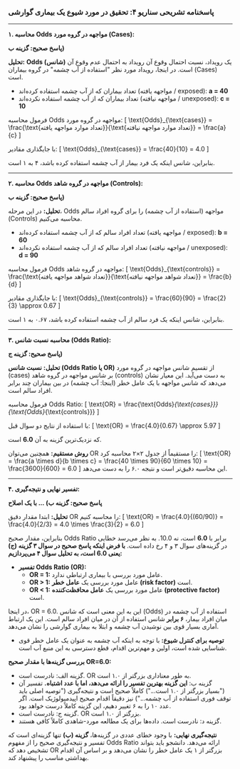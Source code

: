 ### پاسخنامه تشریحی سناریو ۴: تحقیق در مورد شیوع یک بیماری گوارشی

---

**۱. محاسبه Odds مواجهه در گروه مورد (Cases):**

**پاسخ صحیح: گزینه ب)**

**تحلیل:** **Odds (شانس)** یک رویداد، نسبت احتمال وقوع آن رویداد به احتمال عدم وقوع آن است. در اینجا، رویداد مورد نظر "استفاده از آب چشمه" در گروه بیماران (Cases) است.

- تعداد بیماران که از آب چشمه استفاده کرده‌اند (مواجهه یافته / exposed): **a = 40**
- تعداد بیماران که از آب چشمه استفاده نکرده‌اند (مواجهه نیافته / unexposed): **c = 10**

فرمول محاسبه Odds مواجهه در گروه مورد:
\[ \text{Odds}\_{\text{cases}} = \frac{\text{تعداد موارد مواجهه یافته}}{\text{تعداد موارد مواجهه نیافته}} = \frac{a}{c} \]

با جایگذاری مقادیر:
\[ \text{Odds}\_{\text{cases}} = \frac{40}{10} = 4.0 \]

بنابراین، شانس اینکه یک فرد بیمار از آب چشمه استفاده کرده باشد، ۴ به ۱ است.

---

**۲. محاسبه Odds مواجهه در گروه شاهد (Controls):**

**پاسخ صحیح: گزینه ب)**

**تحلیل:** در این مرحله، Odds مواجهه (استفاده از آب چشمه) را برای گروه افراد سالم (Controls) محاسبه می‌کنیم.

- تعداد افراد سالم که از آب چشمه استفاده کرده‌اند (مواجهه یافته / exposed): **b = 60**
- تعداد افراد سالم که از آب چشمه استفاده نکرده‌اند (مواجهه نیافته / unexposed): **d = 90**

فرمول محاسبه Odds مواجهه در گروه شاهد:
\[ \text{Odds}\_{\text{controls}} = \frac{\text{تعداد شواهد مواجهه یافته}}{\text{تعداد شواهد مواجهه نیافته}} = \frac{b}{d} \]

با جایگذاری مقادیر:
\[ \text{Odds}\_{\text{controls}} = \frac{60}{90} = \frac{2}{3} \approx 0.67 \]

بنابراین، شانس اینکه یک فرد سالم از آب چشمه استفاده کرده باشد، ۰.۶۷ به ۱ است.

---

**۳. محاسبه نسبت شانس (Odds Ratio):**

**پاسخ صحیح: گزینه ج)**

**تحلیل:** **نسبت شانس (Odds Ratio یا OR)** از تقسیم شانس مواجهه در گروه مورد (cases) بر شانس مواجهه در گروه شاهد (controls) به دست می‌آید. این معیار نشان می‌دهد که شانس مواجهه با یک عامل خطر (اینجا: آب چشمه) در بین بیماران چند برابر افراد سالم است.

فرمول محاسبه Odds Ratio:
\[ \text{OR} = \frac{\text{Odds}_{\text{cases}}}{\text{Odds}_{\text{controls}}} \]

با استفاده از نتایج دو سوال قبل:
\[ \text{OR} = \frac{4.0}{0.67} \approx 5.97 \]

که نزدیک‌ترین گزینه به آن **6.0** است.

**روش مستقیم:**
همچنین می‌توان OR را مستقیماً از جدول ۲×۲ محاسبه کرد:
\[ \text{OR} = \frac{a \times d}{b \times c} = \frac{40 \times 90}{60 \times 10} = \frac{3600}{600} = 6.0 \]
این محاسبه دقیق‌تر است و نتیجه ۶.۰ را به دست می‌دهد.

---

**۴. تفسیر نهایی و نتیجه‌گیری:**

**پاسخ صحیح: گزینه ب) ... با یک اصلاح**

**تحلیل:**
ابتدا مقدار دقیق OR را محاسبه کنیم:
\[ \text{OR} = \frac{4.0}{(60/90)} = \frac{4.0}{2/3} = 4.0 \times \frac{3}{2} = 6.0 \]

بنابراین، مقدار صحیح Odds Ratio برابر با **6.0** است، نه 10.0. به نظر می‌رسد خطایی در گزینه‌های سوال ۳ و ۴ رخ داده است. **با فرض اینکه پاسخ صحیح در سوال ۳ گزینه (ج) یعنی 6.0 است، به تحلیل سوال ۴ می‌پردازیم:**

- **تفسیر Odds Ratio (OR):**
  - **OR = 1:** عامل مورد بررسی با بیماری ارتباطی ندارد.
  - **OR > 1:** عامل مورد بررسی یک **عامل خطر (risk factor)** است.
  - **OR < 1:** عامل مورد بررسی یک **عامل محافظت‌کننده (protective factor)** است.

در اینجا، OR = 6.0. این به این معنی است که شانس (Odds) استفاده از آب چشمه در میان افراد بیمار، **۶ برابر** شانس استفاده از آن در میان افراد سالم است. این یک ارتباط آماری بسیار قوی بین نوشیدن آب چشمه و ابتلا به بیماری گوارشی را نشان می‌دهد.

- **توصیه برای کنترل شیوع:**
  با توجه به اینکه آب چشمه به عنوان یک عامل خطر قوی شناسایی شده است، اولین و مهم‌ترین اقدام، قطع دسترسی به این منبع آب است.

**بررسی گزینه‌ها با مقدار صحیح OR=6.0:**

- گزینه الف: نادرست است. OR به طور معناداری بزرگتر از ۱.۰ است.
- گزینه ب: **این گزینه بهترین تفسیر را ارائه می‌دهد، اما با عدد اشتباه.** تفسیر آن ("بسیار بزرگتر از ۱.۰ است...") کاملاً صحیح است و نتیجه‌گیری ("توصیه اصلی باید توقف فوری استفاده از آب چشمه...") نیز دقیقاً اقدام صحیح اپیدمیولوژیک است. اگر عدد ۱۰ را به ۶ تغییر دهیم، این گزینه کاملاً درست خواهد بود.
- گزینه ج: نادرست است. OR بزرگتر از ۱.۰ است.
- گزینه د: نادرست است. داده‌ها برای یک مطالعه مورد-شاهدی کاملاً کافی هستند.

**نتیجه‌گیری نهایی:** با وجود خطای عددی در گزینه‌ها، **گزینه (ب)** تنها گزینه‌ای است که تفسیر و نتیجه‌گیری صحیح را از مفهوم Odds Ratio ارائه می‌دهد. دانشجو باید بتواند تشخیص دهد که OR بزرگتر از ۱ یک عامل خطر را نشان می‌دهد و بر اساس آن اقدام بهداشتی مناسب را پیشنهاد کند.
